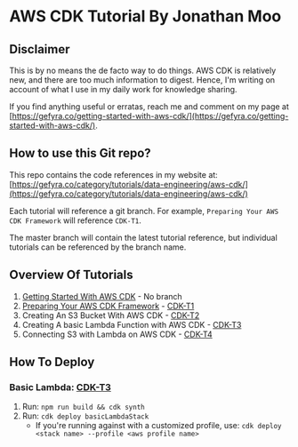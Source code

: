 # AWS CDK Tutorial By Jonathan Moo
## Disclaimer
This is by no means the de facto way to do things. AWS CDK is relatively new, and there are too much information to digest. Hence, I'm writing on account of what I use in my daily work for knowledge sharing.

If you find anything useful or erratas, reach me and comment on my page at [https://gefyra.co/getting-started-with-aws-cdk/](https://gefyra.co/getting-started-with-aws-cdk/).

## How to use this Git repo?
This repo contains the code references in my website at:
[https://gefyra.co/category/tutorials/data-engineering/aws-cdk/](https://gefyra.co/category/tutorials/data-engineering/aws-cdk/)

Each tutorial will reference a git branch. For example, `Preparing Your AWS CDK Framework` will reference `CDK-T1`.

The master branch will contain the latest tutorial reference, but individual tutorials can be referenced by the branch name.

## Overview Of Tutorials
1. [Getting Started With AWS CDK](https://gefyra.co/getting-started-with-aws-cdk/) - No branch
2. [Preparing Your AWS CDK Framework](https://gefyra.co/preparing-your-aws-cdk-framework/) - [CDK-T1](https://github.com/jonathan-moo/gefyra-cdk-demo/tree/CDK-T1)
3. Creating An S3 Bucket With AWS CDK - [CDK-T2](https://github.com/jonathan-moo/gefyra-cdk-demo/tree/CDK-T2)
4. Creating A basic Lambda Function with AWS CDK - [CDK-T3](https://github.com/jonathan-moo/gefyra-cdk-demo/tree/CDK-T3)
5. Connecting S3 with Lambda on AWS CDK - [CDK-T4](https://github.com/jonathan-moo/gefyra-cdk-demo/tree/CDK-T4)

## How To Deploy
### Basic Lambda: [CDK-T3](https://github.com/jonathan-moo/gefyra-cdk-demo/tree/CDK-T3)
1. Run: `npm run build && cdk synth`
2. Run: `cdk deploy basicLambdaStack`
    * If you're running against with a customized profile, use: `cdk deploy <stack name> --profile <aws profile name>`
